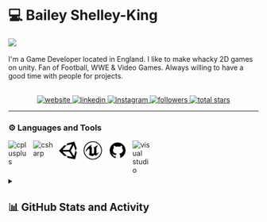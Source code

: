 <!-- Begin First Section --->
# 💻 Bailey Shelley-King

<img src="https://readme-typing-svg.demolab.com/?lines=Game+Developer+/+Programmer&font=Fira&color=3971c3&pause=1000&size=22">

<p align="left">
 I'm a Game Developer located in England. I like to make whacky 2D games on unity. Fan of Football, WWE & Video Games. Always willing to have a good time with people for projects.
  <br>
  <br>
  <div align="center">
    <a href="https://baileyshelleyking.wixsite.com/myportfolio" target="_blank" rel="noreferrer">
      <img alt="website" title="View my Portfolio" src="https://custom-icon-badges.demolab.com/badge/-Portfolio-3971C3?style=for-the-badge&logo=dan-dev&logoColor=white">
    </a>
    <a href="https://www.linkedin.com/in/bailey-shelley-king-919b321bb/" target="_blank" rel="noreferrer">
      <img alt="linkedin" title="View my Linkedin" src="https://custom-icon-badges.demolab.com/badge/-Linkedin-0A66C2?style=for-the-badge&logo=linkedin&logoColor=white">
    </a>
    <a href="https://www.instagram.com/bailey_shelley_king/" target="_blank" rel="noreferrer">
      <img alt="instagram" title="View my Instagram" src="https://custom-icon-badges.demolab.com/badge/-Instagram-E4405F?style=for-the-badge&logo=instagram&logoColor=white">
    </a> 
    <a href="https://github.com/BiscuitTinx?tab=followers" target="_blank" rel="noreferrer">
      <img alt="followers" title="Follow me on Github" src="https://custom-icon-badges.demolab.com/github/followers/BiscuitTinx?color=236ad3&labelColor=1155ba&style=for-the-badge&logo=person-add&label=Follow&logoColor=white">
    </a>
    <a href="https://github.com/BiscuitTinx?tab=repositories&sort=stargazers" target="_blank" rel="noreferrer">
      <img alt="total stars" title="Total stars on GitHub" src="https://custom-icon-badges.demolab.com/github/stars/BiscuitTinx?color=55960c&style=for-the-badge&labelColor=488207&logo=star">
    </a>
  </div>
</p>
<!-- End First Section --->

---

<!-- Begin Second Section --->
### ⚙️ Languages and Tools

<a href="https://isocpp.org/" target="_blank" rel="noreferrer">
  <img align="left" alt="cplusplus" width="40px" style="padding-right:10px;" src="https://cdn.jsdelivr.net/gh/devicons/devicon/icons/cplusplus/cplusplus-original.svg">
</a>
<a href="https://learn.microsoft.com/en-us/dotnet/csharp/" target="_blank" rel="noreferrer">
  <img align="left" alt="csharp" width="40px" style="padding-right:10px;" src="https://cdn.jsdelivr.net/gh/devicons/devicon/icons/csharp/csharp-original.svg">
</a>
<a href="https://unity.com/" target="_blank" rel="noreferrer">
  <img align="left" alt="unity" width="40px" style="padding-right:10px;" src="https://raw.githubusercontent.com/BiscuitTinx/BiscuitTinx/main/assets/unity.svg">
</a>
<a href="https://www.unrealengine.com/en-US" target="_blank" rel="noreferrer">
  <img align="left" alt="unrealengine" width="40px" style="padding-right:10px;" src="https://raw.githubusercontent.com/BiscuitTinx/BiscuitTinx/main/assets/unreal.svg">
</a>
<a href="https://github.com/" target="_blank" rel="noreferrer">
  <img align="left" alt="github" width="40px" style="padding-right:10px;" src="https://raw.githubusercontent.com/BiscuitTinx/BiscuitTinx/main/assets/github.svg">
</a>
<a href="https://visualstudio.microsoft.com/" target="_blank" rel="noreferrer">
  <img align="left" alt="visual studio" width="40px" style="padding-right:10px;" src="https://cdn.jsdelivr.net/gh/devicons/devicon/icons/visualstudio/visualstudio-plain.svg">
</a>
<br>
<br>
<!-- End Second Section --->

#

<!-- Begin Third Section --->
<details>
   <summary><h2>📊 GitHub Stats and Activity</h2></summary>

   <h3>🔥 Streak Stats</h3>
   <img alt="Bailey's streak" src="https://streak-stats.demolab.com?user=BiscuitTinx&background=20232A&ring=3971c3&fire=3971c3&currStreakNum=FFFFFF&currStreakLabel=FFFFFF&dates=FFFFFF&sideNums=FFFFFF&sideLabels=FFFFFF&stroke=FFFFFF&border=FFFFFF)](https://git.io/streak-stats">

   <h3>💻 GitHub Profile Stats</h3>
   <img alt="Bailey's Github Stats" src="https://github-readme-stats.vercel.app/api?username=BiscuitTinx&show_icons=true&bg_color=20232A&text_color=ffffff&title_color=3971c3&icon_color=3971c3" height="192px">
   <img alt="Bailey's Top Languages" src="https://github-readme-stats.vercel.app/api/top-langs/?username=BiscuitTinx&layout=compact&langs_count=8&bg_color=20232A&text_color=ffffff&title_color=3971c3&icon_color=3971c3" height="192px">
   <br/>

   <b>Note:</b> Top languages is only a metric of the languages my public code consists of and doesn't reflect experience or skill level.

   <img alt="Bailey's Activity Graph" src="https://github-readme-activity-graph.vercel.app/graph?username=BiscuitTinx&bg_color=230232A&color=FFFFFF&line=3971c3&point=3971c3">

   <h3>⚡ Recent GitHub Activity</h3>
   
   <!--RECENT_ACTIVITY:last_update-->
Last Updated: Thursday, October 31st, 2024, 1:21:07 PM (GMT)
   <!--RECENT_ACTIVITY:last_update_end-->
   <!--RECENT_ACTIVITY:start-->
   <!--RECENT_ACTIVITY:end-->

</details>
<!-- End Fourth Section --->
